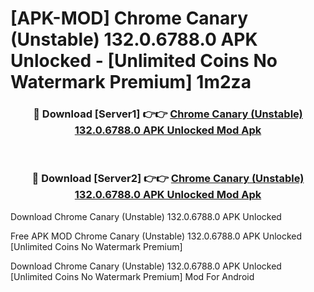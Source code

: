 # [APK-MOD] Chrome Canary (Unstable) 132.0.6788.0 APK Unlocked - [Unlimited Coins No Watermark Premium] 1m2za



<div align="center">
<h3>🔴 Download [Server1] 👉👉 <a href="https://momento.my/?title=Chrome_Canary_(Unstable)_132.0.6788.0_APK_Unlocked">Chrome Canary (Unstable) 132.0.6788.0 APK Unlocked Mod Apk</a></h3><br>

<h3>🔴 Download [Server2] 👉👉 <a href="https://momento.my/?title=Chrome_Canary_(Unstable)_132.0.6788.0_APK_Unlocked">Chrome Canary (Unstable) 132.0.6788.0 APK Unlocked Mod Apk</a></h3>
</div>



Download Chrome Canary (Unstable) 132.0.6788.0 APK Unlocked 

Free APK MOD Chrome Canary (Unstable) 132.0.6788.0 APK Unlocked [Unlimited Coins No Watermark Premium]

Download Chrome Canary (Unstable) 132.0.6788.0 APK Unlocked [Unlimited Coins No Watermark Premium] Mod For Android

